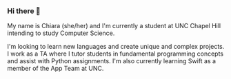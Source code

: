 ### Hi there 👋

My name is Chiara (she/her) and I'm currently a student at UNC Chapel Hill intending to study Computer Science. 

I'm looking to learn new languages and create unique and complex projects. I work as a TA where I tutor students in fundamental programming concepts and assist with Python assignments. I'm also currently learning Swift as a member of the App Team at UNC.

<!--
**csabato10/csabato10** is a ✨ _special_ ✨ repository because its `README.md` (this file) appears on your GitHub profile.

Here are some ideas to get you started:

- 🔭 I’m currently working on ...
- 🌱 I’m currently learning ...
- 👯 I’m looking to collaborate on ...
- 🤔 I’m looking for help with ...
- 💬 Ask me about ...
- 📫 How to reach me: ...
- 😄 Pronouns: ...
- ⚡ Fun fact: ...
-->
